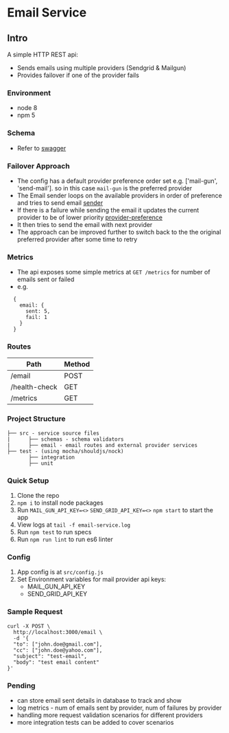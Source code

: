 # Email Service

## Intro

A simple HTTP REST api:
- Sends emails using multiple providers (Sendgrid & Mailgun)
- Provides failover if one of the provider fails

### Environment
- node 8
- npm 5

### Schema
- Refer to [swagger](swagger.yaml)

### Failover Approach
- The config has a default provider preference order set e.g. ['mail-gun', 'send-mail']. so in this case `mail-gun` is the preferred provider
- The Email sender loops on the available providers in order of preference and tries to send email [sender](src/email/sender.js)
- If there is a failure while sending the email it updates the current provider to be of lower priority [provider-preference](src/email/provider-preference.js)
- It then tries to send the email with next provider
- The approach can be improved further to switch back to the the original preferred provider after some time to retry

### Metrics
- The api exposes some simple metrics at `GET /metrics` for number of emails sent or failed
- e.g.
```
  {
    email: {
      sent: 5,
      fail: 1
    }
  }
```

### Routes

| Path                         | Method |
| ---------------------------- | ------ |
| /email                       | POST   |
| /health-check                | GET    |
| /metrics                     | GET    |

### Project Structure

```
├── src - service source files
|      ├── schemas - schema validators
|      ├── email - email routes and external provider services
├── test - (using mocha/shouldjs/nock)
       ├── integration
       ├── unit
```

### Quick Setup

1. Clone the repo
2. `npm i` to install node packages
3. Run `MAIL_GUN_API_KEY=<>` `SEND_GRID_API_KEY=<>` `npm start` to start the app
4. View logs at `tail -f email-service.log`
5. Run `npm test` to run specs
6. Run `npm run lint` to run es6 linter


### Config

1. App config is at `src/config.js`
2. Set Environment variables for mail provider api keys:
    * MAIL_GUN_API_KEY
    * SEND_GRID_API_KEY

### Sample Request

```
curl -X POST \
  http://localhost:3000/email \
  -d '{
  "to": ["john.doe@gmail.com"],
  "cc": ["john.doe@yahoo.com"],
  "subject": "test-email",
  "body": "test email content"
}'
```

### Pending
- can store email sent details in database to track and show
- log metrics - num of emails sent by provider, num of failures by provider
- handling more request validation scenarios for different providers
- more integration tests can be added to cover scenarios

